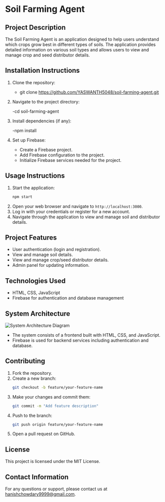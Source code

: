 # Soil Farming Agent

## Project Description
The Soil Farming Agent is an application designed to help users understand which crops grow best in different types of soils. The application provides detailed information on various soil types and allows users to view and manage crop and seed distributor details.

## Installation Instructions
1. Clone the repository:
    
   - git clone https://github.com/YASWANTH5048/soil-farming-agent.git

2. Navigate to the project directory:
    
    -cd soil-farming-agent
   
3. Install dependencies (if any):
    
    -npm install

4. Set up Firebase:
    - Create a Firebase project.
    - Add Firebase configuration to the project.
    - Initialize Firebase services needed for the project.

## Usage Instructions
1. Start the application:
    ```bash
    npm start
    ```
2. Open your web browser and navigate to `http://localhost:3000`.
3. Log in with your credentials or register for a new account.
4. Navigate through the application to view and manage soil and distributor details.

## Project Features
- User authentication (login and registration).
- View and manage soil details.
- View and manage crop/seed distributor details.
- Admin panel for updating information.

## Technologies Used
- HTML, CSS, JavaScript
- Firebase for authentication and database management

## System Architecture
![System Architecture Diagram](path/to/architecture-diagram.png)
- The system consists of a frontend built with HTML, CSS, and JavaScript.
- Firebase is used for backend services including authentication and database.

## Contributing
1. Fork the repository.
2. Create a new branch:
    ```bash
    git checkout -b feature/your-feature-name
    ```
3. Make your changes and commit them:
    ```bash
    git commit -m "Add feature description"
    ```
4. Push to the branch:
    ```bash
    git push origin feature/your-feature-name
    ```
5. Open a pull request on GitHub.

## License
This project is licensed under the MIT License.

## Contact Information
For any questions or support, please contact us at [hanishchowdary9999@gmail.com](mailto:hanishchowdary9999@gmail.com).
